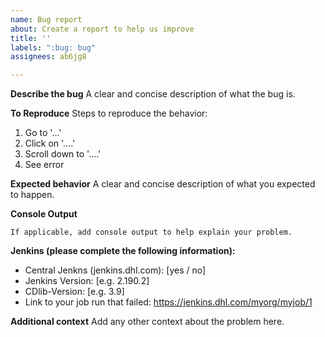 ```yaml
---
name: Bug report
about: Create a report to help us improve
title: ''
labels: ":bug: bug"
assignees: ab6jg8

---
```


**Describe the bug**
A clear and concise description of what the bug is.

**To Reproduce**
Steps to reproduce the behavior:
1. Go to '...'
2. Click on '....'
3. Scroll down to '....'
4. See error

**Expected behavior**
A clear and concise description of what you expected to happen.

**Console Output**
```
If applicable, add console output to help explain your problem.
```

**Jenkins (please complete the following information):**
 - Central Jenkns (jenkins.dhl.com): [yes / no]
 - Jenkins Version: [e.g. 2.190.2]
 - CDlib-Version: [e.g. 3.9]
 - Link to your job run that failed: https://jenkins.dhl.com/myorg/myjob/1

**Additional context**
Add any other context about the problem here.
